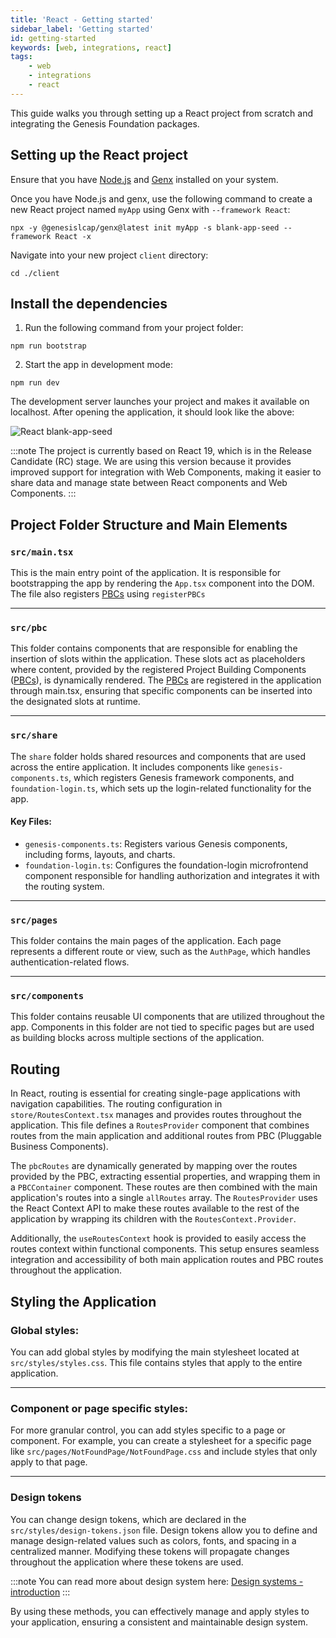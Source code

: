 ```yaml
---
title: 'React - Getting started'
sidebar_label: 'Getting started'
id: getting-started
keywords: [web, integrations, react]
tags:
    - web
    - integrations
    - react
---
```


This guide walks you through setting up a React project from scratch and integrating the Genesis Foundation packages.

## Setting up the React project

Ensure that you have [Node.js](https://nodejs.org/) and [Genx](https://learn.genesis.global/docs/getting-started/prerequisites/genx) installed on your system.

Once you have Node.js and genx, use the following command to create a new React project named ```myApp``` using Genx with `--framework React`:

```shell
npx -y @genesislcap/genx@latest init myApp -s blank-app-seed --framework React -x
```

Navigate into your new project ```client``` directory:

```shell
cd ./client
```

## Install the dependencies

1. Run the following command from your project folder:

```shell
npm run bootstrap
```

2. Start the app in development mode:

```shell
npm run dev
```

The development server launches your project and makes it available on localhost. After opening the application, it should look like the above:

![React blank-app-seed](/integrations/react/react-blank-app-seed.png)

:::note
The project is currently based on React 19, which is in the Release Candidate (RC) stage. We are using this version because it provides improved support for integration with Web Components, making it easier to share data and manage state between React components and Web Components.
:::

## Project Folder Structure and Main Elements

### `src/main.tsx`
This is the main entry point of the application. It is responsible for bootstrapping the app by rendering the `App.tsx` component into the DOM. The file also registers [PBCs](../../../../server/packaged-business-capabilities/pbc-intro/) using `registerPBCs`

---

### `src/pbc`
This folder contains components that are responsible for enabling the insertion of slots within the application. These slots act as placeholders where content, provided by the registered Project Building Components ([PBCs](../../../../server/packaged-business-capabilities/pbc-intro/)), is dynamically rendered. The [PBCs](../../../../server/packaged-business-capabilities/pbc-intro/) are registered in the application through main.tsx, ensuring that specific components can be inserted into the designated slots at runtime.

---

### `src/share`
The `share` folder holds shared resources and components that are used across the entire application. It includes components like `genesis-components.ts`, which registers Genesis framework components, and `foundation-login.ts`, which sets up the login-related functionality for the app.

#### Key Files:
- `genesis-components.ts`: Registers various Genesis components, including forms, layouts, and charts.
- `foundation-login.ts`: Configures the foundation-login microfrontend component responsible for handling authorization and integrates it with the routing system.

---

### `src/pages`
This folder contains the main pages of the application. Each page represents a different route or view, such as the `AuthPage`, which handles authentication-related flows.

---

### `src/components`
This folder contains reusable UI components that are utilized throughout the app. Components in this folder are not tied to specific pages but are used as building blocks across multiple sections of the application.

## Routing

In React, routing is essential for creating single-page applications with navigation capabilities. The routing configuration in `store/RoutesContext.tsx` manages and provides routes throughout the application. This file defines a `RoutesProvider` component that combines routes from the main application and additional routes from PBC (Pluggable Business Components).

The `pbcRoutes` are dynamically generated by mapping over the routes provided by the PBC, extracting essential properties, and wrapping them in a `PBCContainer` component. These routes are then combined with the main application's routes into a single `allRoutes` array. The `RoutesProvider` uses the React Context API to make these routes available to the rest of the application by wrapping its children with the `RoutesContext.Provider`.

Additionally, the `useRoutesContext` hook is provided to easily access the routes context within functional components. This setup ensures seamless integration and accessibility of both main application routes and PBC routes throughout the application.

## Styling the Application

### Global styles:
You can add global styles by modifying the main stylesheet located at `src/styles/styles.css`. This file contains styles that apply to the entire application.

---

### Component or page specific styles:
For more granular control, you can add styles specific to a page or component. For example, you can create a stylesheet for a specific page like `src/pages/NotFoundPage/NotFoundPage.css` and include styles that only apply to that page.

---

### Design tokens

You can change design tokens, which are declared in the `src/styles/design-tokens.json` file. Design tokens allow you to define and manage design-related values such as colors, fonts, and spacing in a centralized manner. Modifying these tokens will propagate changes throughout the application where these tokens are used.

:::note
You can read more about design system here: [Design systems - introduction](../../../design-systems/introduction/)
:::

By using these methods, you can effectively manage and apply styles to your application, ensuring a consistent and maintainable design system.